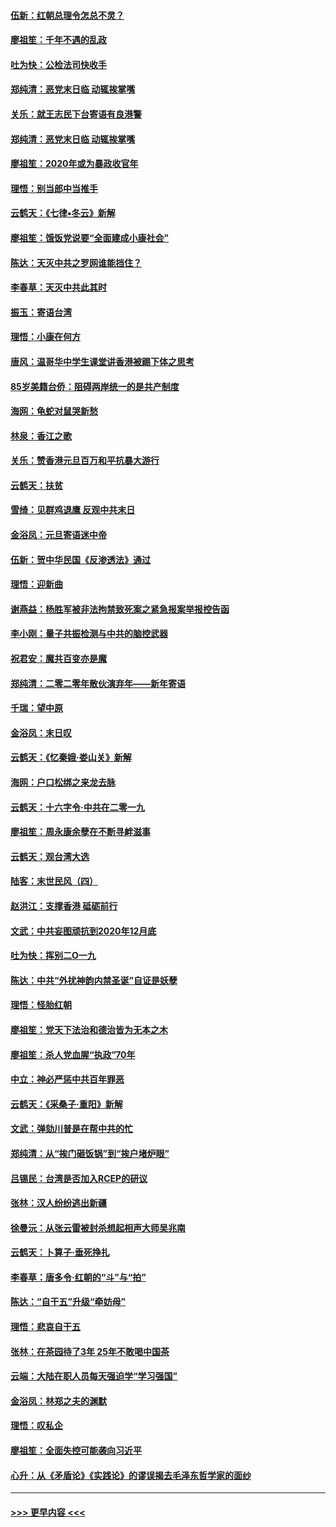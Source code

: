 #### [伍新：红朝总理令怎总不灵？](../pages/nsc993/n11770813.md?t=01071522) 
#### [廖祖笙：千年不遇的乱政](../pages/nsc993/n11770373.md?t=01071522) 
#### [吐为快：公检法司快收手](../pages/nsc993/n11770359.md?t=01071522) 
#### [郑纯清：恶党末日临 动辄挨掌嘴](../pages/nsc993/n11769912.md?t=01071522) 
#### [关乐：就王志民下台寄语有良港警](../pages/nsc993/n11769903.md?t=01071522) 
#### [郑纯清：恶党末日临 动辄挨掌嘴](../pages/nsc993/n11769356.md?t=01071522) 
#### [廖祖笙：2020年或为暴政收官年](../pages/nsc993/n11768216.md?t=01071522) 
#### [理悟：别当郎中当推手](../pages/nsc993/n11768243.md?t=01071522) 
#### [云鹤天：《七律▪冬云》新解](../pages/nsc993/n11768204.md?t=01071522) 
#### [廖祖笙：饿饭党说要“全面建成小康社会”](../pages/nsc993/n11767482.md?t=01071522) 
#### [陈达：天灭中共之罗网谁能挡住？](../pages/nsc993/n11767465.md?t=01071522) 
#### [李春草：天灭中共此其时](../pages/nsc993/n11767452.md?t=01071522) 
#### [振玉：寄语台湾](../pages/nsc993/n11767432.md?t=01071522) 
#### [理悟：小康在何方](../pages/nsc993/n11767394.md?t=01071522) 
#### [唐风：温哥华中学生课堂讲香港被踢下体之思考](../pages/nsc993/n11766848.md?t=01071522) 
#### [85岁美籍台侨：阻碍两岸统一的是共产制度](../pages/nsc993/n11765043.md?t=01071522) 
#### [海网：龟蛇对鼠哭新愁](../pages/nsc993/n11764895.md?t=01071522) 
#### [林泉：香江之歌](../pages/nsc993/n11764415.md?t=01071522) 
#### [关乐：赞香港元旦百万和平抗暴大游行](../pages/nsc993/n11764382.md?t=01071522) 
#### [云鹤天：扶贫](../pages/nsc993/n11764245.md?t=01071522) 
#### [雪绮：见群鸡退鹰  反观中共末日](../pages/nsc993/n11762112.md?t=01071522) 
#### [金浴凤：元旦寄语迷中帝](../pages/nsc993/n11761788.md?t=01071522) 
#### [伍新：贺中华民国《反渗透法》通过](../pages/nsc993/n11761994.md?t=01071522) 
#### [理悟：迎新曲](../pages/nsc993/n11761152.md?t=01071522) 
#### [谢燕益：杨胜军被非法拘禁致死案之紧急报案举报控告函](../pages/nsc993/n11756134.md?t=01071522) 
#### [李小刚：量子共振检测与中共的脑控武器](../pages/nsc993/n11754518.md?t=01071522) 
#### [祝君安：魔共百变亦是魔](../pages/nsc993/n11754469.md?t=01071522) 
#### [郑纯清：二零二零年散伙演弃年——新年寄语](../pages/nsc993/n11754195.md?t=01071522) 
#### [千瑞：望中原](../pages/nsc993/n11754159.md?t=01071522) 
#### [金浴凤：末日叹](../pages/nsc993/n11752359.md?t=01071522) 
#### [云鹤天：《忆秦娥‧娄山关》新解](../pages/nsc993/n11752348.md?t=01071522) 
#### [海网：户口松绑之来龙去脉](../pages/nsc993/n11752328.md?t=01071522) 
#### [云鹤天：十六字令‧中共在二零一九](../pages/nsc993/n11752305.md?t=01071522) 
#### [廖祖笙：周永康余孽在不断寻衅滋事](../pages/nsc993/n11751013.md?t=01071522) 
#### [云鹤天：观台湾大选](../pages/nsc993/n11751007.md?t=01071522) 
#### [陆客：末世民风（四）](../pages/nsc993/n11749203.md?t=01071522) 
#### [赵洪江：支撑香港 砥砺前行](../pages/nsc993/n11748482.md?t=01071522) 
#### [文武：中共妄图顽抗到2020年12月底](../pages/nsc993/n11748446.md?t=01071522) 
#### [吐为快：挥别二O一九](../pages/nsc993/n11748411.md?t=01071522) 
#### [陈达：中共“外扰神韵内禁圣诞”自证是妖孽](../pages/nsc993/n11748226.md?t=01071522) 
#### [理悟：怪胎红朝](../pages/nsc993/n11748206.md?t=01071522) 
#### [廖祖笙：党天下法治和德治皆为无本之木](../pages/nsc993/n11748135.md?t=01071522) 
#### [廖祖笙：杀人党血腥“执政”70年](../pages/nsc993/n11745144.md?t=01071522) 
#### [中立：神必严惩中共百年罪恶](../pages/nsc993/n11744970.md?t=01071522) 
#### [云鹤天：《采桑子‧重阳》新解](../pages/nsc993/n11744948.md?t=01071522) 
#### [文武：弹劾川普是在帮中共的忙](../pages/nsc993/n11744758.md?t=01071522) 
#### [郑纯清：从“挨门砸饭锅”到“挨户堵炉眼”](../pages/nsc993/n11744745.md?t=01071522) 
#### [吕锡民：台湾是否加入RCEP的研议](../pages/nsc993/n11744701.md?t=01071522) 
#### [张林：汉人纷纷逃出新疆](../pages/nsc993/n11743530.md?t=01071522) 
#### [徐曼沅：从张云雷被封杀想起相声大师吴兆南](../pages/nsc993/n11741816.md?t=01071522) 
#### [云鹤天：卜算子‧垂死挣扎](../pages/nsc993/n11739956.md?t=01071522) 
#### [李春草：唐多令‧红朝的“斗”与“拍”](../pages/nsc993/n11739830.md?t=01071522) 
#### [陈达：“自干五”升级“牵妨母”](../pages/nsc993/n11739724.md?t=01071522) 
#### [理悟：悲哀自干五](../pages/nsc993/n11739547.md?t=01071522) 
#### [张林：在茶园待了3年 25年不敢喝中国茶](../pages/nsc993/n11739240.md?t=01071522) 
#### [云端：大陆在职人员每天强迫学“学习强国”](../pages/nsc993/n11738735.md?t=01071522) 
#### [金浴凤：林郑之夫的渊默](../pages/nsc993/n11737735.md?t=01071522) 
#### [理悟：叹私企](../pages/nsc993/n11737715.md?t=01071522) 
#### [廖祖笙：全面失控可能袭向习近平](../pages/nsc993/n11737704.md?t=01071522) 
#### [心升：从《矛盾论》《实践论》的谬误揭去毛泽东哲学家的面纱](../pages/nsc993/n11736962.md?t=01071522) 

----
#### [ >>> 更早内容 <<< ](../indexes/nsc993-earlier.md)
